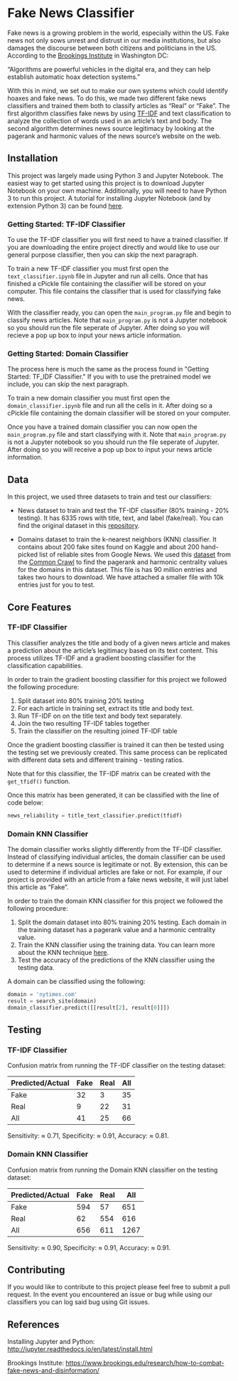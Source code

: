# Fake News Classifier

Fake news is a growing problem in the world, especially within the US. Fake news not only sows unrest and distrust in our media institutions, but also damages the discourse between both citizens and politicians in the US. According to the [Brookings Institute](https://www.brookings.edu/research/how-to-combat-fake-news-and-disinformation/) in Washington DC: 

“Algorithms are powerful vehicles in the digital era, and they can help establish automatic hoax detection systems.”

With this in mind, we set out to make our own systems which could identify hoaxes and fake news. To do this, we made two different fake news classifiers and trained them both to classify articles as “Real” or “Fake”. The first algorithm classifies fake news by using [TF-IDF](https://en.wikipedia.org/wiki/Tf%E2%80%93idf) and text classification to analyze the collection of words used in an article’s text and body. The second algorithm determines news source legitimacy by looking at the pagerank and harmonic values of the news source’s website on the web.

## Installation

This project was largely made using Python 3 and Jupyter Notebook. The easiest way to get started using this project is to download Jupyter Notebook on your own machine. Additionally, you will need to have Python 3 to run this project. A tutorial for installing Jupyter Notebook (and by extension Python 3) can be found [here](http://jupyter.readthedocs.io/en/latest/install.html).

### Getting Started: TF-IDF Classifier

To use the TF-IDF classifier you will first need to have a trained classifier. If you are downloading the entire project directly and would like to use our general purpose classifier, then you can skip the next paragraph. 

To train a new TF-IDF classifier you must first open the `text_classifier.ipynb` file in Jupyter and run all cells. Once that has finished a cPickle file containing the classifier will be stored on your computer. This file contains the classifier that is used for classifying fake news. 

With the classifier ready, you can open the `main_program.py` file and begin to classify news articles. Note that `main_program.py` is not a Jupyter notebook so you should run the file seperate of Jupyter. After doing so you will recieve a pop up box to input your news article information.

### Getting Started: Domain Classifier

The process here is much the same as the process found in "Getting Started: TF_IDF Classifier." If you with to use the pretrained model we include, you can skip the next paragraph.

To train a new domain classifier you must first open the `domain_classifier.ipynb` file and run all the cells in it. After doing so a cPickle file containing the domain classifier will be stored on your computer. 

Once you have a trained domain classifier you can now open the `main_program.py` file and start classifying with it. Note that `main_program.py` is not a Jupyter notebook so you should run the file seperate of Jupyter. After doing so you will receive a pop up box to input your news article information.

## Data

In this project, we used three datasets to train and test our classifiers:

* News dataset to train and test the TF-IDF classifier (80% training - 20% testing). It has 6335 rows with title, text, and label (fake/real). You can find the original dataset in this [repository](https://github.com/GeorgeMcIntire/fake_real_news_dataset).

* Domains dataset to train the k-nearest neighbors (KNN) classifier. It contains about 200 fake sites found on Kaggle and about 200 hand-picked list of reliable sites from Google News. We used this [dataset](http://commoncrawl.org/2017/08/webgraph-2017-may-june-july/) from the [Common Crawl](http://commoncrawl.org/) to find the pagerank and harmonic centrality values for the domains in this dataset. This file is has 90 million entries and takes two hours to download. We have attached a smaller file with 10k entries just for you to test. 

## Core Features

### TF-IDF Classifier

This classifier analyzes the title and body of a given news article and makes a prediction about the article’s legitimacy based on its text content. This process utilizes TF-IDF and a gradient boosting classifier for the classification capabilities.

In order to train the gradient boosting classifier for this project we followed the following procedure:

1. Split dataset into 80% training 20% testing
2. For each article in training set, extract its title and body text. 
3. Run TF-IDF on on the title text and body text separately.
4. Join the two resulting TF-IDF tables together
5. Train the classifier on the resulting joined TF-IDF table

Once the gradient boosting classifier is trained it can then be tested using the testing set we previously created. This same process can be replicated with different data sets and different training - testing ratios.

Note that for this classifier, the TF-IDF matrix can be created with the `get_tfidf()` function.

Once this matrix has been generated, it can be classified with the line of code below:

```python
news_reliability = title_text_classifier.predict(tfidf)
```

### Domain KNN Classifier

The domain classifier works slightly differently from the TF-IDF classifier. Instead of classifying individual articles, the domain classifier can be used to determine if a news source is legitimate or not. By extension, this can be used to determine if individual articles are fake or not. For example, if our project is provided with an article from a fake news website, it will just label this article as “Fake”.

In order to train the domain KNN classifier for this project we followed the following procedure:

1. Split the domain dataset into 80% training 20% testing. Each domain in the training dataset has a pagerank value and a harmonic centrality value.
2. Train the KNN classifier using the training data. You can learn more about the KNN technique [here](https://en.wikipedia.org/wiki/K-nearest_neighbors_algorithm). 
3. Test the accuracy of the predictions of the KNN classifier using the testing data.

A domain can be classified using the following:

```python
domain = 'nytimes.com'
result = search_site(domain)
domain_classifier.predict([[result[2], result[0]]])
```

## Testing

### TF-IDF Classifier

Confusion matrix from running the TF-IDF classifier on the testing dataset:

| Predicted/Actual  | Fake  | Real | All  |
|---|---|---|---|
| Fake  | 32 | 3  | 35  |
| Real  | 9  | 22  | 31  |
| All | 41  | 25  | 66  |

Sensitivity: ≈ 0.71, Specificity: ≈ 0.91, Accuracy: ≈ 0.81.

### Domain KNN Classifier

Confusion matrix from running the Domain KNN classifier on the testing dataset:

| Predicted/Actual  | Fake  | Real | All  |
|---|---|---|---|
| Fake  | 594 | 57  | 651  |
| Real  | 62  | 554  | 616  |
| All | 656  | 611  | 1267  |

Sensitivity: ≈ 0.90, Specificity: ≈ 0.91, Accuracy: ≈ 0.91.

## Contributing

If you would like to contribute to this project please feel free to submit a pull request. In the event you encountered an issue or bug while using our classifiers you can log said bug using Git issues.

## References

Installing Jupyter and Python: http://jupyter.readthedocs.io/en/latest/install.html

Brookings Institute: https://www.brookings.edu/research/how-to-combat-fake-news-and-disinformation/

